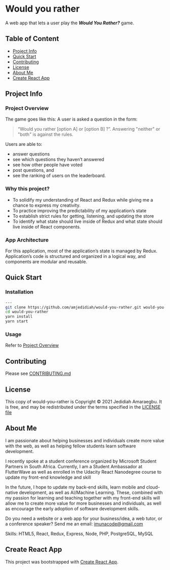 # Would you rather

<!-- TODO: add codacy badge -->

A web app that lets a user play the **_Would You Rather?_** game.

## Table of Content

- [Project Info](#project-info)
- [Quick Start](#quick-start)
- [Contributing](#contributing)
- [License](#license)
- [About Me](#about-me)
- [Create React App](#create-react-app)

## Project Info

### Project Overview

The game goes like this: A user is asked a question in the form:

> “Would you rather [option A] or [option B] ?”. Answering "neither" or "both" is against the rules.

Users are able to:

- answer questions
- see which questions they haven’t answered
- see how other people have voted
- post questions, and
- see the ranking of users on the leaderboard.

### Why this project?

- To solidify my understanding of React and Redux while giving me a chance to express my creativity.
- To practice improving the predictability of my application’s state
- To establish strict rules for getting, listening, and updating the store
- To identify what state should live inside of Redux and what state should live inside of React components.

### App Architecture

For this application, most of the application’s state is managed by Redux.
Application’s code is structured and organized in a logical way, and components are modular and reusable.

## Quick Start

### Installation

```bash
---
git clone https://github.com/amjedidiah/would-you-rather.git would-you-rather
cd would-you-rather
yarn install
yarn start
```

### Usage

Refer to [Project Overview](#project-overview)

## Contributing

Please see [CONTRIBUTING.md](docs/CONTRIBUTING.md)

## License

This copy of would-you-rather is Copyright © 2021 Jedidiah Amaraegbu. It is free, and may be redistributed under the terms specified in the [LICENSE file](LICENSE)

## About Me

I am passionate about helping businesses and individuals create more value with the web, as well as helping fellow students learn software development.

I recently spoke at a student conference organized by Microsoft Student Partners in South Africa. Currently, I am a Student Ambassador at FlutterWave as well as enrolled in the Udacity React Nanodegree course to update my front-end knowledge and skill

In the future, I hope to update my back-end skills, learn mobile and cloud-native development, as well as AI/Machine Learning. These, combined with my passion for learning and teaching together with my front-end skills will allow me to create more value for more businesses and individuals, as well as encourage the early adoption of software development skills.

Do you need a website or a web app for your business/idea, a web tutor, or a conference speaker?
Send me an email: imunacode@gmail.com

Skills: HTML5, React, Redux, Express, Node, PHP, PostgreSQL, MySQL

## Create React App

This project was bootstrapped with [Create React App](https://github.com/facebookincubator/create-react-app).
